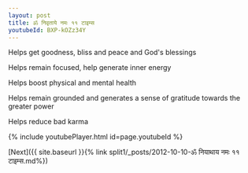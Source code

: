 ```yaml
---
layout: post
title: ॐ निवृताये नमः ११ टाइम्स
youtubeId: BXP-kOZz34Y
---
```

 
 
Helps get goodness, bliss and peace and God's blessings
 
Helps remain focused, help generate inner energy 
 
Helps boost physical and mental health 
 
Helps remain grounded and generates a sense of gratitude towards the greater power 
 
Helps reduce bad karma
 
 
 
 


{% include youtubePlayer.html id=page.youtubeId %}
 
[Next]({{ site.baseurl }}{% link  split1/_posts/2012-10-10-ॐ नियाथाय नमः ११ टाइम्स.md%})
 
